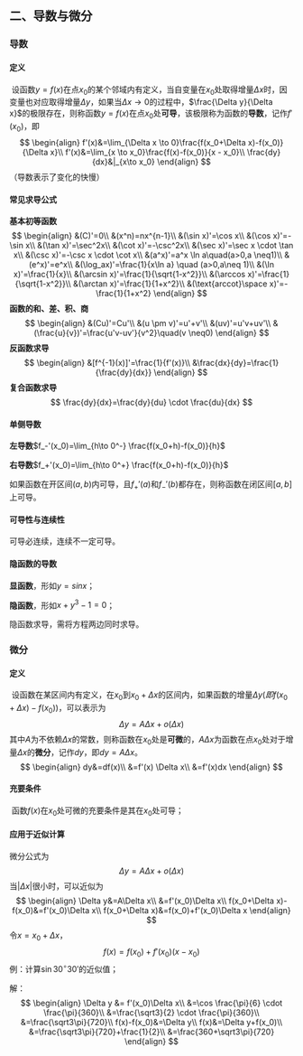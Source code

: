 ## 二、导数与微分

### 导数

#### 定义

​	设函数$y=f(x)$在点$x_0$的某个邻域内有定义，当自变量在$x_0$处取得增量$\Delta x$时，因变量也对应取得增量$\Delta y$，如果当$\Delta x \to 0$的过程中，$\frac{\Delta y}{\Delta x}$的极限存在，则称函数$y=f(x)$在点$x_0$处**可导**，该极限称为函数的**导数**，记作$f'(x_0)$，即
$$
\begin{align}
f'(x)&=\lim_{\Delta x \to 0}\frac{f(x_0+\Delta x)-f(x_0)}{\Delta x}\\
f'(x)&=\lim_{x \to x_0}\frac{f(x)-f(x_0)}{x - x_0}\\
\frac{dy}{dx}&|_{x\to x_0}
\end{align}
$$
（导数表示了变化的快慢）

#### 常见求导公式

**基本初等函数**
$$
\begin{align}
&(C)'=0\\
&(x^n)=nx^{n-1}\\
&(\sin x)'=\cos x\\
&(\cos x)'=-\sin x\\
&(\tan x)'=\sec^2x\\
&(\cot x)'=-\csc^2x\\
&(\sec x)'=\sec x \cdot \tan x\\
&(\csc x)'=-\csc x \cdot \cot x\\
&(a^x)'=a^x \ln a\quad(a>0,a \neq1)\\
&(e^x)'=e^x\\
&(\log_ax)'=\frac{1}{x\ln a} \quad (a>0,a\neq 1)\\
&(\ln x)'=\frac{1}{x}\\
&(\arcsin x)'=\frac{1}{\sqrt{1-x^2}}\\
&(\arccos x)'=\frac{1}{\sqrt{1-x^2}}\\
&(\arctan x)'=\frac{1}{1+x^2}\\
&(\text{arccot}\space x)'=-\frac{1}{1+x^2}
\end{align}
$$
**函数的和、差、积、商**
$$
\begin{align}
&(Cu)'=Cu'\\
&(u \pm v)'=u'+v'\\
&(uv)'=u'v+uv'\\
&(\frac{u}{v})'=\frac{u'v-uv'}{v^2}\quad(v \neq0)
\end{align}
$$
**反函数求导**
$$
\begin{align}
&[f^{-1}(x)]'=\frac{1}{f'(x)}\\
&\frac{dx}{dy}=\frac{1}{\frac{dy}{dx}}
\end{align}
$$
**复合函数求导**
$$
\frac{dy}{dx}=\frac{dy}{du} \cdot \frac{du}{dx}
$$




#### 单侧导数

**左导数**$f_-'(x_0)=\lim_{h\to 0^-} \frac{f(x_0+h)-f(x_0)}{h}$

**右导数**$f_+'(x_0)=\lim_{h\to 0^+} \frac{f(x_0+h)-f(x_0)}{h}$

如果函数在开区间$(a,b)$内可导，且$f_+'(a)$和$f_-'(b)$都存在，则称函数在闭区间$[a,b]$上可导。

#### 可导性与连续性

可导必连续，连续不一定可导。

#### 隐函数的导数

**显函数**，形如$y=sinx$；

**隐函数**，形如$x+y^3-1=0$；

隐函数求导，需将方程两边同时求导。



### 微分

#### 定义

​	设函数在某区间内有定义，在$x_0$到$x_0+\Delta x$的区间内，如果函数的增量$\Delta y(即f(x_0+\Delta x)-f(x_0))$，可以表示为
$$
\Delta y=A\Delta x+o(\Delta x)
$$
​	其中$A$为不依赖$\Delta x$的常数，则称函数在$x_0$处是**可微**的，$A\Delta x$为函数在点$x_0$处对于增量$\Delta x$的**微分**，记作$dy$，即$dy=A\Delta x$。
$$
\begin{align}
dy&=df(x)\\
&=f'(x) \Delta x\\
&=f'(x)dx
\end{align}
$$

#### 充要条件

​	函数$f(x)$在$x_0$处可微的充要条件是其在$x_0$处可导；

#### 应用于近似计算

微分公式为
$$
\Delta y=A\Delta x+o(\Delta x)
$$
当$|\Delta x|$很小时，可以近似为
$$
\begin{align}
\Delta y&=A\Delta x\\
&=f'(x_0)\Delta x\\
f(x_0+\Delta x)-f(x_0)&=f'(x_0)\Delta x\\
f(x_0+\Delta x)&=f(x_0)+f'(x_0)\Delta x
\end{align}
$$
令$x=x_0+\Delta x$，
$$
f(x)=f(x_0)+f'(x_0)(x-x_0)
$$
例：计算$\sin 30^\circ 30'$的近似值；

解：
$$
\begin{align}
\Delta y &= f'(x_0)\Delta x\\
&=\cos \frac{\pi}{6} \cdot \frac{\pi}{360}\\
&=\frac{\sqrt3}{2} \cdot \frac{\pi}{360}\\
&=\frac{\sqrt3\pi}{720}\\
f(x)-f(x_0)&=\Delta y\\
f(x)&=\Delta y+f(x_0)\\
&=\frac{\sqrt3\pi}{720}+\frac{1}{2}\\
&=\frac{360+\sqrt3\pi}{720}
\end{align}
$$


